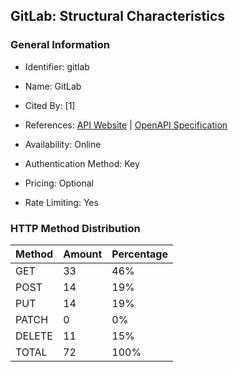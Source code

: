 ## GitLab: Structural Characteristics

### General Information

- Identifier: gitlab

- Name: GitLab

- Cited By: [1]

- References: [API Website](https://docs.gitlab.com/ee/api/rest) | [OpenAPI Specification](https://gitlab.com/gitlab-org/gitlab/-/blob/master/doc/api/openapi/openapi.yaml)

- Availability: Online

- Authentication Method: Key

- Pricing: Optional

- Rate Limiting: Yes

### HTTP Method Distribution

| Method | Amount | Percentage |
|--------|--------|------------|
| GET | 33 | 46% |
| POST | 14 | 19% |
| PUT | 14 | 19% |
| PATCH | 0 | 0% |
| DELETE | 11 | 15% |
| TOTAL | 72 | 100% |
